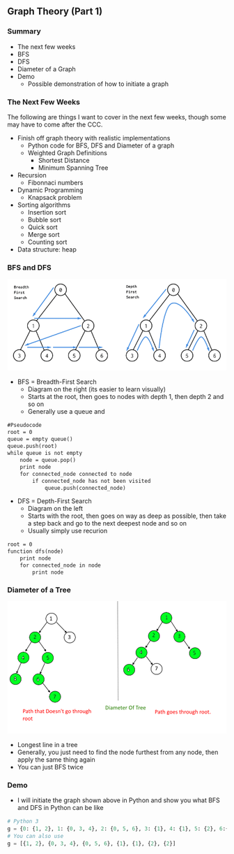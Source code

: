 ## Graph Theory (Part 1)

### Summary
* The next few weeks
* BFS
* DFS
* Diameter of a Graph
* Demo
    * Possible demonstration of how to initiate a graph

### The Next Few Weeks
The following are things I want to cover in the next few weeks, though some may have to come after the CCC.
* Finish off graph theory with realistic implementations
    * Python code for BFS, DFS and Diameter of a graph
    * Weighted Graph Definitions
        * Shortest Distance
        * Minimum Spanning Tree
* Recursion
    * Fibonnaci numbers
* Dynamic Programming
    * Knapsack problem
* Sorting algorithms
    * Insertion sort
    * Bubble sort
    * Quick sort
    * Merge sort
    * Counting sort
* Data structure: heap

### BFS and DFS
![Image not found](BFS-and-DFS-Algorithms.png)

* BFS = Breadth-First Search
    * Diagram on the right (its easier to learn visually)
    * Starts at the root, then goes to nodes with depth 1, then depth 2 and so on
    * Generally use a queue and 
```pseudocode
#Pseudocode
root = 0
queue = empty queue()
queue.push(root)
while queue is not empty
    node = queue.pop()
    print node
    for connected_node connected to node
        if connected_node has not been visited
            queue.push(connected_node)
```
* DFS = Depth-First Search
    * Diagram on the left
    * Starts with the root, then goes on way as deep as possible, then take a step back and go to the next deepest node and so on
    * Usually simply use recurion
```
root = 0
function dfs(node)
    print node
    for connected_node in node
        print node
```

### Diameter of a Tree
![Image not found](Diameter-Of-a-Binary-Tree.png)
* Longest line in a tree
* Generally, you just need to find the node furthest from any node, then apply the same thing again
* You can just BFS twice

### Demo
* I will initiate the graph shown above in Python and show you what BFS and DFS in Python can be like

```python
# Python 3
g = {0: {1, 2}, 1: {0, 3, 4}, 2: {0, 5, 6}, 3: {1}, 4: {1}, 5: {2}, 6:{2}}
# You can also use
g = [{1, 2}, {0, 3, 4}, {0, 5, 6}, {1}, {1}, {2}, {2}]
```